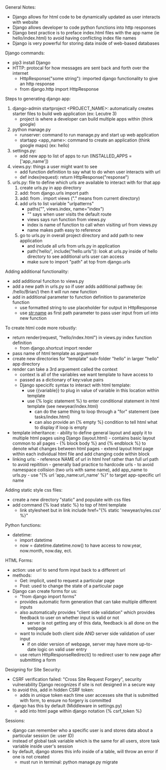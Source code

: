 General Notes:
- Django allows for html code to be dynamically updated as user interacts with website
- Django allows developer to code python functions into http responses
- Django best practice is to preface index.html files with the app name (ie hello/index.html) to avoid having conflicting index file names
- Django is very powerful for storing data inside of web-based databases


Django commands:
- pip3 install Django
- HTTP: protocal for how messages are sent back and forth over the internet
    - HttpResponse("some string"): imported django functionality to give an http response
    - from django.http import HttpResponse


Steps to generating django app:
1) django-admin startproject <PROJECT_NAME>: automatically creates starter files to build web application (ex: Lecutre 3)
    - project is where a developer can build multiple apps within (think google)
2) python manage.py 
    - runserver: command to run manage.py and start up web application
    - startapp <app_name>: command to create an application (think google maps) (ex: hello)
3) settings.py:
    - add new app to list of apps to run (INSTALLED_APPS = ['app_name'])
4) views.py: things a user might want to see
    - add function definition to say what to do when user interacts with url
    - def index(request):
        return HttpResponse("response")
5) urls.py: file to define which urls are available to interact with for that app
    1) create urls.py in app directory
    2) add: from django.urls import path
    3) add: from . import views ("." means from current directory)
    4) add urls to list variable "urlpatterns"
        - paths("", views.index, name="index")
        - "" says when user visits the default route
        - views says run function from views.py
        - index is name of function to call when visiting url from views.py
        - name makes path easy to reference
    5) go to urls.py in overall project directory and add path to new application
        - and include all urls from urls.py in application
        - path('hello/', include("hello.urls")): look at urls.py inside of hello directory to see additional urls user can access
        - make sure to import "path" at top from django.urls


Adding additional functionality:
- add additional funciton to views.py
- add a new path in urls.py so if user adds additional pathway (ie: /hello/Brian/) then it will run new function
- add in additional parameter to function definition to parameterize function
    - use formatted string to use placeholder for output in HttpResponse
    - use <str:name> as first path parameter to pass user input from url into new function
        
        
To create html code more robustly:
- return render(request, "hello/index.html") in views.py index function definition
    - from django.shortcut import render
- pass name of html template as arguement
- create new directories for "template" sub-folder "hello" in larger "hello" app directory
- render can take a 3rd arguement called the context
    - context is all of the variables we want template to have access to
    - passed as a dictionary of key:value pairs
    - Django specicifc syntax to interact with html template:
        - use {{variable}} to plug in value of variable in this location within template
        - use {% logic statement %} to enter conditional statement in html template (see newyear/index.html)
            - can do the same thing to loop through a "for" statement (see tasks/index.html)
            - can also provide an {% empty %} condition to tell html what to display if loop is empty
- template inheritance:
        - ability to define general layout and apply it to multiple html pages using Django (layout.html)
        - contains basic layout common to all pages
        - {% block body %} and {% endblock %} to denote what changes between html pages
        - extend layout html page within each individual html file and add changing code within block
- linking urls:
        - reference NAME of url in html href rather than full url path to avoid repitition
            - generally bad practice to hardcode urls
        - to avoid namespace collision (two urls with same name), add app_name to urls.py
            - use "{% url 'app_name:url_name' %}" to target app-specific url name
        
        
Adding static style css files:        
- create a new directory "static" and populate with css files
- add command {% load static %} to top of html template
    - link stylesheet but in link include href="{% static 'newyear/syles.css' %}"

        
Python functions:
- datetime:
    - import datetime
    - now = datetime.datetime.now() to have access to now.year, now.month, now.day, ect.
      
      
HTML Forms:
- action: use url to send form input back to a different url
- methods:
    - Get: implicit, used to request a particular page
    - Post: used to change the state of a particular page
- Django can create forms for us:
    - "from django import forms"
    - provides automatic form generation that can take multiple different inputs
    - also automatically provides "client side validation" which provides feedback to user on whether input is valid or not
        - server is not getting any of this data, feedback is all done on the webpage
    - want to include both client side AND server side validation of user input
        - if on older version of webpage, server may have more up-to-date logic on valid user entry
    - use return HttpResponseRedirect() to redirect user to new page after submitting a form


Designing for Site Security:
- CSRF verification failed: "Cross Site Request Forgery", security vulnerability Django recognizes if site is not designed in a secure way
- to avoid this, add in hidden CSRF token:
    - adds in unique token each time user accesses site that is submitted with form, to ensure no forgery is committed
- django has this by default (Middleware in settings.py)
    - add into html page within django notation {% csrf_token %}
        
        
Sessions:
- django can remember who a specific user is and stores data about a particular session (ie: user ID)
- instead of global task variable which is the same for all users, store task variable inside user's session
- by default, django stores this info inside of a table, will throw an error if one is not created
    - must run in terminal: python manage.py migrate

